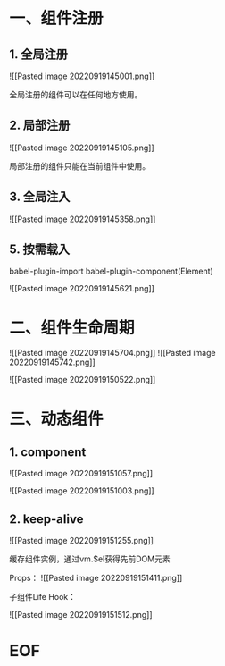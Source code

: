 # 一、组件注册

## 1. 全局注册

![[Pasted image 20220919145001.png]]

全局注册的组件可以在任何地方使用。

## 2. 局部注册

![[Pasted image 20220919145105.png]]

局部注册的组件只能在当前组件中使用。

## 3. 全局注入

![[Pasted image 20220919145358.png]]

## 5. 按需载入

babel-plugin-import
babel-plugin-component(Element)

![[Pasted image 20220919145621.png]]


# 二、组件生命周期

![[Pasted image 20220919145704.png]]
![[Pasted image 20220919145742.png]]

![[Pasted image 20220919150522.png]]


# 三、动态组件

## 1. component

![[Pasted image 20220919151057.png]]

![[Pasted image 20220919151003.png]]

## 2. keep-alive

![[Pasted image 20220919151255.png]]

缓存组件实例，通过vm.$el获得先前DOM元素

Props：
![[Pasted image 20220919151411.png]]

子组件Life Hook：

![[Pasted image 20220919151512.png]]



# EOF
